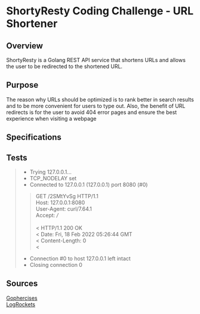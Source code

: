 # ShortyResty Coding Challenge - URL Shortener

## Overview
ShortyResty is a Golang REST API service that shortens URLs and allows the user to be redirected to the shortened URL.

## Purpose
The reason why URLs should be optimized is to rank better in search results and to be more convenient for users to type out. Also, the benefit of URL redirects is for the user to avoid 404 error pages and ensure the best experience when visiting a webpage

## Specifications

## Tests
> *   Trying 127.0.0.1... <br>
> * TCP_NODELAY set<br>
> * Connected to 127.0.0.1 (127.0.0.1) port 8080 (#0)<br>
> > GET /2SMtYvSg HTTP/1.1<br>
> > Host: 127.0.0.1:8080<br>
> > User-Agent: curl/7.64.1<br>
> > Accept: */*<br>
> > <br>
> < HTTP/1.1 200 OK<br>
> < Date: Fri, 18 Feb 2022 05:26:44 GMT<br>
> < Content-Length: 0<br>
> < <br>
> * Connection #0 to host 127.0.0.1 left intact<br>
> * Closing connection 0<br>


## Sources
[Gophercises](https://gophercises.com/)<br>
[LogRockets](https://blog.logrocket.com/creating-a-web-server-with-golang/)
